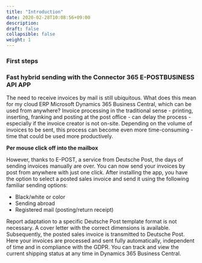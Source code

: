 ```yaml
---
title: "Introduction"
date: 2020-02-28T10:08:56+09:00
description: 
draft: false
collapsible: false
weight: 1
---
```

### First steps

### Fast hybrid sending with the Connector 365 E-POSTBUSINESS API APP

The need to receive invoices by mail is still ubiquitous. What does this mean for my cloud ERP Microsoft Dynamics 365 Business Central, which can be used from anywhere? Invoice processing in the traditional sense - printing, inserting, franking and posting at the post office - can delay the process - especially if the invoice creator is not on-site. Depending on the volume of invoices to be sent, this process can become even more time-consuming - time that could be used more productively.

**Per mouse click off into the mailbox**

However, thanks to E-POST, a service from Deutsche Post, the days of sending invoices manually are over. You can now send your invoices by post from anywhere with just one click. After installing the app, you have the option to select a posted sales invoice and send it using the following familiar sending options:

- Black/white or color
- Sending abroad
- Registered mail (posting/return receipt)

Report adaptation to a specific Deutsche Post template format is not necessary. A cover letter with the correct dimensions is available. Subsequently, the posted sales invoice is transmitted to Deutsche Post. Here your invoices are processed and sent fully automatically, independent of time and in compliance with the GDPR. You can track and view the current shipping status at any time in Dynamics 365 Business Central.